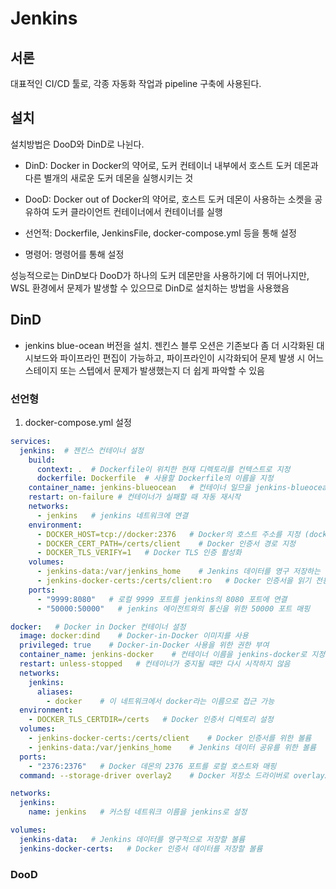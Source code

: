 # Jenkins

## 서론
대표적인 CI/CD 툴로, 각종 자동화 작업과 pipeline 구축에 사용된다.

## 설치
설치방법은 DooD와 DinD로 나뉜다.
- DinD: Docker in Docker의 약어로, 도커 컨테이너 내부에서 호스트 도커 데몬과 다른 별개의 새로운 도커 데몬을 실행시키는 것
- DooD: Docker out of Docker의 약어로, 호스트 도커 데몬이 사용하는 소켓을 공유하여 도커 클라이언트 컨테이너에서 컨테이너를 실행 

- 선언적: Dockerfile, JenkinsFile, docker-compose.yml 등을 통해 설정

- 명령어: 명령어를 통해 설정

성능적으로는 DinD보다 DooD가 하나의 도커 데몬만을 사용하기에 더 뛰어나지만, WSL 환경에서 문제가 발생할 수 있으므로 DinD로 설치하는 방법을 사용했음
## DinD
- jenkins blue-ocean 버전을 설치. 젠킨스 블루 오션은 기존보다 좀 더 시각화된 대시보드와 파이프라인 편집이 가능하고, 파이프라인이 시각화되어 문제 발생 시 어느 스테이지 또는 스텝에서 문제가 발생했는지 더 쉽게 파악할 수 있음

### 선언형
1. docker-compose.yml 설정
```yml
services:
  jenkins:  # 젠킨스 컨테이너 설정
    build:
      context: .  # Dockerfile이 위치한 현재 디렉토리를 컨텍스트로 지정
      dockerfile: Dockerfile  # 사용할 Dockerfile의 이름을 지정
    container_name: jenkins-blueocean   # 컨테이너 일므을 jenkins-blueocean으로 지정
    restart: on-failure # 컨테이너가 실패할 때 자동 재시작
    networks:
      - jenkins   # jenkins 네트워크에 연결
    environment:
      - DOCKER_HOST=tcp://docker:2376   # Docker의 호스트 주소를 지정 (docker 컨테이너의 2376 포트 사용)
      - DOCKER_CERT_PATH=/certs/client    # Docker 인증서 경로 지정 
      - DOCKER_TLS_VERIFY=1   # Docker TLS 인증 활성화
    volumes:
      - jenkins-data:/var/jenkins_home    # Jenkins 데이터를 영구 저장하는 볼륨
      - jenkins-docker-certs:/certs/client:ro   # Docker 인증서을 읽기 전용으로 연결 ro: read-only
    ports:
      - "9999:8080"   # 로컬 9999 포트를 jenkins의 8080 포트에 연결
      - "50000:50000"   # jenkins 에이전트와의 통신을 위한 50000 포트 매핑

docker:   # Docker in Docker 컨테이너 설정
  image: docker:dind    # Docker-in-Docker 이미지를 사용
  privileged: true    # Docker-in-Docker 사용을 위한 권한 부여
  container_name: jenkins-docker    # 컨테이너 이름을 jenkins-docker로 지정
  restart: unless-stopped   # 컨테이너가 중지될 때만 다시 시작하지 않음
  networks:
    jenkins:
      aliases:
        - docker    # 이 네트워크에서 docker라는 이름으로 접근 가능
  environment:
    - DOCKER_TLS_CERTDIR=/certs   # Docker 인증서 디렉토리 설정
  volumes:
    - jenkins-docker-certs:/certs/client    # Docker 인증서를 위한 볼륨
    - jenkins-data:/var/jenkins_home    # Jenkins 데이터 공유를 위한 볼륨
  ports:
    - "2376:2376"   # Docker 데몬의 2376 포트를 로컬 호스트와 매핑
  command: --storage-driver overlay2    # Docker 저장소 드라이버로 overlay2를 사용

networks:
  jenkins:
    name: jenkins   # 커스텀 네트워크 이름을 jenkins로 설정

volumes:
  jenkins-data:   # Jenkins 데이터를 영구적으로 저장할 볼륨
  jenkins-docker-certs:   # Docker 인증서 데이터를 저장할 볼륨

```

### DooD